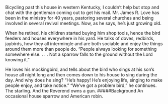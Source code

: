 Bicycling past this house in western Kentucky, I couldn’t help but stop and chat with the gentleman coming out to get his mail. Mr. James R. Love has been in the ministry for 40 years, pastoring several churches and being involved in several revival meetings. Now, as he says, he’s just growing old.
 
When he retired, his children started buying him shop tools, hence the bird feeders and houses everywhere in his yard. He talks of doves, redbirds, jaybirds, how they all intermingle and are both sociable and enjoy the things around them more than people do. “People always looking for something somewhere else. . . . Not a sparrow falls to the ground without the Lord knowing it.” 

He loves his mockingbird, and tells about the bird who sings at his son’s house all night long and then comes down to his house to sing during the day. And why does he sing? “He’s happy! He’s enjoying life, singing to make people enjoy, and take notice.”
“We’ve got a problem bird,” he continues. The starling. And the Reverend owns a gun. 
#####Background
An occasional house sparrow and American robin.
